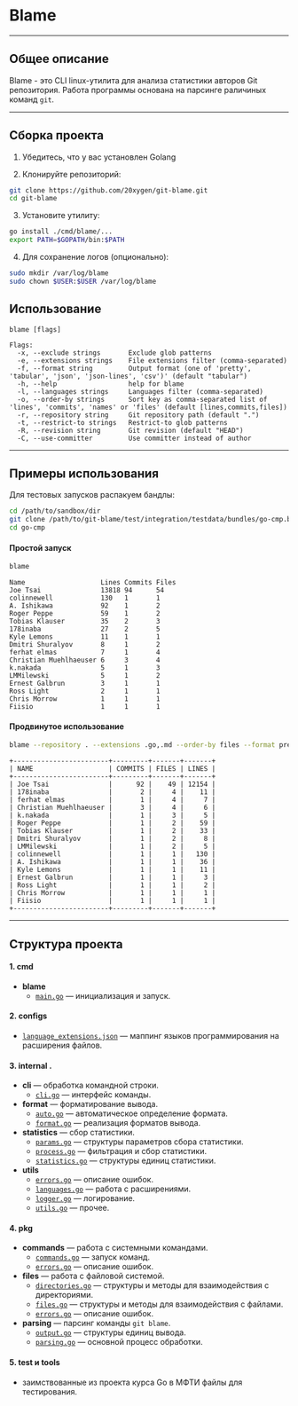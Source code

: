 # Blame

---

## Общее описание
Blame - это CLI linux-утилита  для анализа статистики авторов Git репозитория.
Работа программы основана на парсинге раличиных команд `git`.

---

## Сборка проекта

1. Убедитесь, что у вас установлен Golang

2. Клонируйте репозиторий:
```bash
git clone https://github.com/20xygen/git-blame.git
cd git-blame
```

3. Установите утилиту:
```bash
go install ./cmd/blame/...
export PATH=$GOPATH/bin:$PATH
```

4. Для сохранение логов (опционально):
```bash
sudo mkdir /var/log/blame
sudo chown $USER:$USER /var/log/blame
```

## Использование
```
blame [flags]

Flags:
  -x, --exclude strings       Exclude glob patterns
  -e, --extensions strings    File extensions filter (comma-separated)
  -f, --format string         Output format (one of 'pretty', 'tabular', 'json', 'json-lines', 'csv')' (default "tabular")
  -h, --help                  help for blame
  -l, --languages strings     Languages filter (comma-separated)
  -o, --order-by strings      Sort key as comma-separated list of 'lines', 'commits', 'names' or 'files' (default [lines,commits,files])
  -r, --repository string     Git repository path (default ".")
  -t, --restrict-to strings   Restrict-to glob patterns
  -R, --revision string       Git revision (default "HEAD")
  -C, --use-committer         Use committer instead of author
```

---

## Примеры использования

Для тестовых запусков распакуем бандлы:

```bash
cd /path/to/sandbox/dir
git clone /path/to/git-blame/test/integration/testdata/bundles/go-cmp.bundle
cd go-cmp
```

#### Простой запуск

```bash
blame
```

```
Name                   Lines Commits Files
Joe Tsai               13818 94      54
colinnewell            130   1       1
A. Ishikawa            92    1       2
Roger Peppe            59    1       2
Tobias Klauser         35    2       3
178inaba               27    2       5
Kyle Lemons            11    1       1
Dmitri Shuralyov       8     1       2
ferhat elmas           7     1       4
Christian Muehlhaeuser 6     3       4
k.nakada               5     1       3
LMMilewski             5     1       2
Ernest Galbrun         3     1       1
Ross Light             2     1       1
Chris Morrow           1     1       1
Fiisio                 1     1       1

```

#### Продвинутое использование

```bash
blame --repository . --extensions .go,.md --order-by files --format pretty
```

```
+------------------------+---------+-------+-------+
| NAME                   | COMMITS | FILES | LINES |
+------------------------+---------+-------+-------+
| Joe Tsai               |      92 |    49 | 12154 |
| 178inaba               |       2 |     4 |    11 |
| ferhat elmas           |       1 |     4 |     7 |
| Christian Muehlhaeuser |       3 |     4 |     6 |
| k.nakada               |       1 |     3 |     5 |
| Roger Peppe            |       1 |     2 |    59 |
| Tobias Klauser         |       1 |     2 |    33 |
| Dmitri Shuralyov       |       1 |     2 |     8 |
| LMMilewski             |       1 |     2 |     5 |
| colinnewell            |       1 |     1 |   130 |
| A. Ishikawa            |       1 |     1 |    36 |
| Kyle Lemons            |       1 |     1 |    11 |
| Ernest Galbrun         |       1 |     1 |     3 |
| Ross Light             |       1 |     1 |     2 |
| Chris Morrow           |       1 |     1 |     1 |
| Fiisio                 |       1 |     1 |     1 |
+------------------------+---------+-------+-------+
```

---

## Структура проекта

#### 1. **cmd**
- **blame**
    - [`main.go`](cmd/blame/main.go) — инициализация и запуск.

#### 2. **configs**
- [`language_extensions.json`](configs/language_extensions.json) — маппинг языков программирования на расширения файлов.

#### 3. **internal** .
- **cli** — обработка командной строки.
    - [`cli.go`](internal/cli/cli.go) — интерфейс команды.
- **format** — форматирование вывода.
    - [`auto.go`](internal/format/auto.go) — автоматическое определение формата.
    - [`format.go`](internal/format/format.go) — реализация форматов вывода.
- **statistics** — сбор статистики.
    - [`params.go`](internal/statistics/params.go) — структуры параметров сбора статистики.
    - [`process.go`](internal/statistics/process.go) — фильтрация и сбор статистики.
    - [`statistics.go`](internal/statistics/statistics.go) — структуры единиц статистики.
- **utils**
    - [`errors.go`](internal/utils/errors.go) — описание ошибок.
    - [`languages.go`](internal/utils/languages.go) — работа с расширениями.
    - [`logger.go`](internal/utils/logger.go) — логирование.
    - [`utils.go`](internal/utils/utils.go) — прочее.

#### 4. **pkg**
- **commands** — работа с системными командами.
    - [`commands.go`](pkg/commands/commands.go) — запуск команд.
    - [`errors.go`](pkg/commands/errors.go) — описание ошибок.
- **files** — работа с файловой системой.
    - [`directories.go`](pkg/files/directories.go) — структуры и методы для взаимодействия с директориями.
    - [`files.go`](pkg/files/files.go) — структуры и методы для взаимодействия с файлами.
    - [`errors.go`](pkg/files/errors.go) — описание ошибок.
- **parsing** — парсинг команды `git blame`.
    - [`output.go`](pkg/parsing/output.go) — структуры единиц вывода.
    - [`parsing.go`](pkg/parsing/parsing.go) — основной процесс обработки.

#### 5. **test** и **tools**
- заимствованные из проекта курса Go в МФТИ файлы для тестирования.

